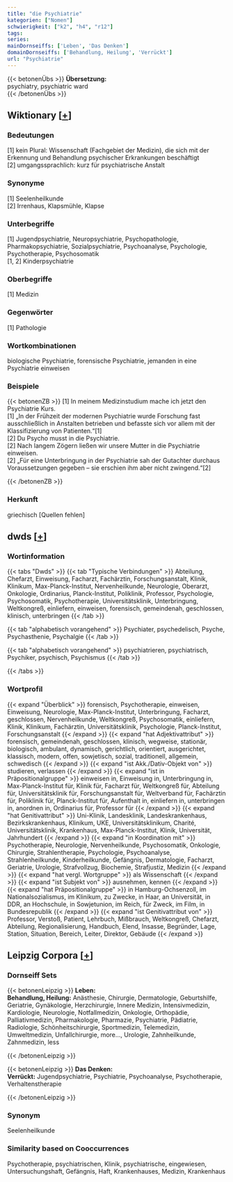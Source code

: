 ```yaml
---
title: "die Psychiatrie"
kategorien: ["Nomen"]
schwierigkeit: ["k2", "h4", "r12"]
tags:
series:
mainDornseiffs: ['Leben', 'Das Denken']
domainDornseiffs: ['Behandlung, Heilung', 'Verrückt']
url: "Psychiatrie"
---
```


{{< betonenÜbs >}}
**Übersetzung:**  
psychiatry, psychiatric  ward  
{{< /betonenÜbs >}}

## Wiktionary [[+](https://de.wiktionary.org/wiki/Psychiatrie)]

### Bedeutungen
[1] kein Plural: Wissenschaft (Fachgebiet der Medizin), die sich mit der Erkennung und Behandlung psychischer Erkrankungen beschäftigt  
[2] umgangssprachlich: kurz für psychiatrische Anstalt  

### Synonyme
[1] Seelenheilkunde  
[2] Irrenhaus, Klapsmühle, Klapse  

### Unterbegriffe
[1] Jugendpsychiatrie, Neuropsychiatrie, Psychopathologie, Pharmakopsychiatrie, Sozialpsychiatrie, Psychoanalyse, Psychologie, Psychotherapie, Psychosomatik  
[1, 2] Kinderpsychiatrie  

### Oberbegriffe
[1] Medizin  

### Gegenwörter
[1] Pathologie  

### Wortkombinationen
biologische Psychiatrie, forensische Psychiatrie, jemanden in eine Psychiatrie einweisen  

### Beispiele
{{< betonenZB >}}
[1] In meinem Medizinstudium mache ich jetzt den Psychiatrie Kurs.  
[1] „In der Frühzeit der modernen Psychiatrie wurde Forschung fast ausschließlich in Anstalten betrieben und befasste sich vor allem mit der Klassifizierung von Patienten.“[1]  
[2] Du Psycho musst in die Psychiatrie.  
[2] Nach langem Zögern ließen wir unsere Mutter in die Psychiatrie einweisen.  
[2] „Für eine Unterbringung in der Psychiatrie sah der Gutachter durchaus Voraussetzungen gegeben – sie erschien ihm aber nicht zwingend.“[2]  

{{< /betonenZB >}}
### Herkunft
griechisch [Quellen fehlen]  



## dwds [[+](https://www.dwds.de/wb/Psychiatrie)]

### Wortinformation
{{< tabs "Dwds" >}}
{{< tab "Typische Verbindungen" >}}
Abteilung, Chefarzt, Einweisung, Facharzt, Fachärztin, Forschungsanstalt, Klinik, Klinikum, Max-Planck-Institut, Nervenheilkunde, Neurologie, Oberarzt, Onkologie, Ordinarius, Planck-Institut, Poliklinik, Professor, Psychologie, Psychosomatik, Psychotherapie, Universitätsklinik, Unterbringung, Weltkongreß, einliefern, einweisen, forensisch, gemeindenah, geschlossen, klinisch, unterbringen
{{< /tab >}}

{{< tab "alphabetisch vorangehend" >}}
Psychiater, psychedelisch, Psyche, Psychasthenie, Psychalgie
{{< /tab >}}

{{< tab "alphabetisch vorangehend" >}}
psychiatrieren, psychiatrisch, Psychiker, psychisch, Psychismus
{{< /tab >}}

{{< /tabs >}}

### Wortprofil
{{< expand "Überblick" >}} forensisch, Psychotherapie, einweisen, Einweisung, Neurologie, Max-Planck-Institut, Unterbringung, Facharzt, geschlossen, Nervenheilkunde, Weltkongreß, Psychosomatik, einliefern, Klinik, Klinikum, Fachärztin, Universitätsklinik, Psychologie, Planck-Institut, Forschungsanstalt {{< /expand >}}
{{< expand "hat Adjektivattribut" >}} forensisch, gemeindenah, geschlossen, klinisch, wegweise, stationär, biologisch, ambulant, dynamisch, gerichtlich, orientiert, ausgerichtet, klassisch, modern, offen, sowjetisch, sozial, traditionell, allgemein, schwedisch {{< /expand >}}
{{< expand "ist Akk./Dativ-Objekt von" >}} studieren, verlassen {{< /expand >}}
{{< expand "ist in Präpositionalgruppe" >}} einweisen in, Einweisung in, Unterbringung in, Max-Planck-Institut für, Klinik für, Facharzt für, Weltkongreß für, Abteilung für, Universitätsklinik für, Forschungsanstalt für, Weltverband für, Fachärztin für, Poliklinik für, Planck-Institut für, Aufenthalt in, einliefern in, unterbringen in, anordnen in, Ordinarius für, Professor für {{< /expand >}}
{{< expand "hat Genitivattribut" >}} Uni-Klinik, Landesklinik, Landeskrankenhaus, Bezirkskrankenhaus, Klinikum, UKE, Universitätsklinikum, Charité, Universitätsklinik, Krankenhaus, Max-Planck-Institut, Klinik, Universität, Jahrhundert {{< /expand >}}
{{< expand "in Koordination mit" >}} Psychotherapie, Neurologie, Nervenheilkunde, Psychosomatik, Onkologie, Chirurgie, Strahlentherapie, Psychologie, Psychoanalyse, Strahlenheilkunde, Kinderheilkunde, Gefängnis, Dermatologie, Facharzt, Geriatrie, Urologie, Strafvollzug, Biochemie, Strafjustiz, Medizin {{< /expand >}}
{{< expand "hat vergl. Wortgruppe" >}} als Wissenschaft {{< /expand >}}
{{< expand "ist Subjekt von" >}} ausnehmen, kennen {{< /expand >}}
{{< expand "hat Präpositionalgruppe" >}} in Hamburg-Ochsenzoll, im Nationalsozialismus, im Klinikum, zu Zwecke, in Haar, an Universität, in DDR, an Hochschule, in Sowjetunion, im Reich, für Zweck, im Film, in Bundesrepublik {{< /expand >}}
{{< expand "ist Genitivattribut von" >}} Professor, Verstoß, Patient, Lehrbuch, Mißbrauch, Weltkongreß, Chefarzt, Abteilung, Regionalisierung, Handbuch, Elend, Insasse, Begründer, Lage, Station, Situation, Bereich, Leiter, Direktor, Gebäude {{< /expand >}}

## Leipzig Corpora [[+](https://corpora.uni-leipzig.de/en/res?word=Psychiatrie&corpusId=deu_newscrawl-public_2018)]

### Dornseiff Sets
{{< betonenLeipzig >}}
**Leben:**  
**Behandlung, Heilung:** Anästhesie, Chirurgie, Dermatologie, Geburtshilfe, Geriatrie, Gynäkologie, Herzchirurgie, Innere Medizin, Intensivmedizin, Kardiologie, Neurologie, Notfallmedizin, Onkologie, Orthopädie, Palliativmedizin, Pharmakologie, Pharmazie, Psychiatrie, Pädiatrie, Radiologie, Schönheitschirurgie, Sportmedizin, Telemedizin, Umweltmedizin, Unfallchirurgie, more..., Urologie, Zahnheilkunde, Zahnmedizin, less  

{{< /betonenLeipzig >}}


{{< betonenLeipzig >}}
**Das Denken:**  
**Verrückt:** Jugendpsychiatrie, Psychiatrie, Psychoanalyse, Psychotherapie, Verhaltenstherapie  

{{< /betonenLeipzig >}}

### Synonym
Seelenheilkunde


### Similarity based on Cooccurrences
Psychotherapie, psychiatrischen, Klinik, psychiatrische, eingewiesen, Untersuchungshaft, Gefängnis, Haft, Krankenhauses, Medizin, Krankenhaus

